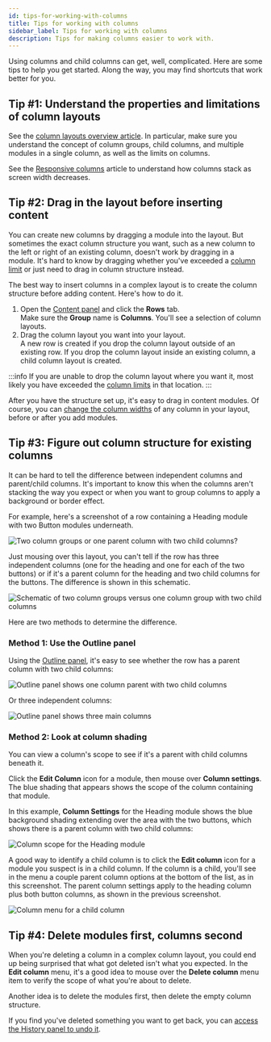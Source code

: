 ```yaml
---
id: tips-for-working-with-columns
title: Tips for working with columns
sidebar_label: Tips for working with columns
description: Tips for making columns easier to work with.
---
```


Using columns and child columns can get, well, complicated. Here are some tips to help you get started. Along the way, you may find shortcuts that work better for you.

## Tip #1: Understand the properties and limitations of column layouts

See the [column layouts overview article](/beaver-builder/layouts/columns/column-layouts-overview.md). In particular, make sure you understand the concept of column groups, child columns, and multiple modules in a single column, as well as the limits on columns.

See the [Responsive columns](/beaver-builder/layouts/responsive-design/responsive-columns.md) article to understand how columns stack as screen width decreases.

## Tip #2: Drag in the layout before inserting content

You can create new columns by dragging a module into the layout. But sometimes the exact column structure you want, such as a new column to the left or right of an existing column, doesn't work by dragging in a module. It's hard to know by dragging whether you've exceeded a [column limit](/beaver-builder/layouts/columns/column-layouts-overview.md/#basic-column-rules-and-limits) or just need to drag in column structure instead.

The best way to insert columns in a complex layout is to create the column structure before adding content. Here's how to do it.

1. Open the [Content panel](user-interface/content-panel.md) and click the **Rows** tab.  
Make sure the **Group** name is **Columns**. You'll see a selection of column layouts.
2. Drag the column layout you want into your layout.  
A new row is created if you drop the column layout outside of an existing row. If you drop the column layout inside an existing column, a child column layout is created.

:::info
If you are unable to drop the column layout where you want it, most likely you have exceeded the [column limits](/beaver-builder/layouts/columns/column-layouts-overview.md#c#basic-column-rules-and-limits) in that location.
:::

After you have the structure set up, it's easy to drag in content modules. Of course, you can [change the column widths](/beaver-builder/layouts/columns/resize-or-reset-column-width.md) of any column in your layout, before or after you add modules.

## Tip #3: Figure out column structure for existing columns

It can be hard to tell the difference between independent columns and parent/child columns. It's important to know this when the columns aren't stacking the way you expect or when you want to group columns to apply a background or border effect.

For example, here's a screenshot of a row containing a Heading module with two Button modules underneath.

![Two column groups or one parent column with two child columns?](/img/column-groups-vs-nested-example.png)

Just mousing over this layout, you can't tell if the row has three independent columns (one for the heading and one for each of the two buttons) or if it's a parent column for the heading and two child columns for the buttons. The difference is shown in this schematic.

![Schematic of two column groups versus one column group with two child columns](/img/column-groups-vs-nested-columns-schematic.png)

Here are two methods to determine the difference.

### Method 1: Use the Outline panel

Using the [Outline panel](user-interface/outline-panel.md), it's easy to see whether the row has a parent column with two child columns:

![Outline panel shows one column parent with two child columns](/img/layouts--columns--tips-for-working-with-columns--3.png)

Or three independent columns:

![Outline panel shows three main columns](/img/layouts--columns--tips-for-working-with-columns--4.png)

### Method 2: Look at column shading

You can view a column's scope to see if it's a parent with child columns beneath it.  

Click the **Edit  Column** icon for a module, then mouse over **Column settings**. The blue shading that appears shows  the scope of the column containing that module.

In this example, **Column Settings** for the Heading module shows the blue background shading extending over the area with the two buttons, which shows there is a parent column with two child columns:

![Column scope for the Heading module](/img/tips-for-columns-shading.png)

A good way to identify a child column is to click the **Edit column** icon for a module you suspect is in a child column. If the column is a child, you'll see in the menu a couple parent column options at the bottom of the list, as in this screenshot. The parent column settings apply to the heading column plus both button columns, as shown in the previous screenshot.

![Column menu for a child column](/img/tips-for-columns-nested-columns.png)

## Tip #4: Delete modules first, columns second

When you're deleting a column in a complex column layout, you could end up being surprised that what got deleted isn't what you expected. In the **Edit column** menu, it's a good idea to mouse over the **Delete column** menu item to verify the scope of what you're about to delete. 

Another idea is to delete the modules first, then delete the empty column structure. 

If you find you've deleted something you want to get back, you can [access the History panel to undo it](basics/undo-redo.md).
